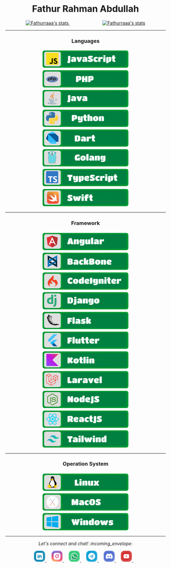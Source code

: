 <h1 align="center">Fathur Rahman Abdullah</h1>

<div align="center">
  <a href="https://github.com/Quadrified/Quadrified">
    <img width="360" src="https://github-readme-stats.anuraghazra1.vercel.app/api?username=fathurrahman0530&show_icons=true&include_all_commits=true&theme=tokyonight" alt="Fathurraaa's stats" /> 
  </a>
  &nbsp&nbsp&nbsp&nbsp&nbsp&nbsp&nbsp&nbsp&nbsp&nbsp&nbsp&nbsp&nbsp&nbsp&nbsp&nbsp&nbsp&nbsp&nbsp&nbsp&nbsp&nbsp&nbsp&nbsp&nbsp
  <a href="https://github.com/Quadrified/Quadrified">
    <img width="300" src="https://github-readme-stats.anuraghazra1.vercel.app/api/top-langs/?username=fathurrahman0530&layout=compact&theme=tokyonight" alt="Fathurraaa's stats" />
  </a>
 </div>

---

<h3 align="center">Languages</h3>

<p align="center">
  <img src="https://github.com/fathurrahman0530/fathurrahman0530/blob/main/github/language/javascript.svg" alt="js" style="vertical-align:top; margin:4px">
  <img src="https://github.com/fathurrahman0530/fathurrahman0530/blob/main/github/language/php.svg" alt="php" style="vertical-align:top; margin:4px">
  <img src="https://github.com/fathurrahman0530/fathurrahman0530/blob/main/github/language/java.svg" alt="java" style="vertical-align:top; margin:4px">
  <img src="https://github.com/fathurrahman0530/fathurrahman0530/blob/main/github/language/python.svg" alt="python" style="vertical-align:top; margin:4px">
  <img src="https://github.com/fathurrahman0530/fathurrahman0530/blob/main/github/language/dart.svg" alt="dart" style="vertical-align:top; margin:4px">
  <img src="https://github.com/fathurrahman0530/fathurrahman0530/blob/main/github/language/golang.svg" alt="dart" style="vertical-align:top; margin:4px">
  <img src="https://github.com/fathurrahman0530/fathurrahman0530/blob/main/github/language/typescript.svg" alt="dart" style="vertical-align:top; margin:4px">
  <img src="https://github.com/fathurrahman0530/fathurrahman0530/blob/main/github/language/swift.svg" alt="dart" style="vertical-align:top; margin:4px">
</p>

---

<h3 align="center">Framework</h3>

<p align="center">
  <img src="https://github.com/fathurrahman0530/fathurrahman0530/blob/main/github/framework/angular.svg" alt="js" style="vertical-align:top; margin:4px">
  <img src="https://github.com/fathurrahman0530/fathurrahman0530/blob/main/github/framework/backbone.svg" alt="php" style="vertical-align:top; margin:4px">
  <img src="https://github.com/fathurrahman0530/fathurrahman0530/blob/main/github/framework/codeigniter.svg" alt="java" style="vertical-align:top; margin:4px">
  <img src="https://github.com/fathurrahman0530/fathurrahman0530/blob/main/github/framework/django.svg" alt="python" style="vertical-align:top; margin:4px">
  <img src="https://github.com/fathurrahman0530/fathurrahman0530/blob/main/github/framework/flask.svg" alt="dart" style="vertical-align:top; margin:4px">
  <img src="https://github.com/fathurrahman0530/fathurrahman0530/blob/main/github/framework/flutter.svg" alt="dart" style="vertical-align:top; margin:4px">
  <img src="https://github.com/fathurrahman0530/fathurrahman0530/blob/main/github/framework/kotlin.svg" alt="dart" style="vertical-align:top; margin:4px">
  <img src="https://github.com/fathurrahman0530/fathurrahman0530/blob/main/github/framework/laravel.svg" alt="dart" style="vertical-align:top; margin:4px">
  <img src="https://github.com/fathurrahman0530/fathurrahman0530/blob/main/github/framework/nodeJS.svg" alt="dart" style="vertical-align:top; margin:4px">
  <img src="https://github.com/fathurrahman0530/fathurrahman0530/blob/main/github/framework/reactjs.svg" alt="dart" style="vertical-align:top; margin:4px">
  <img src="https://github.com/fathurrahman0530/fathurrahman0530/blob/main/github/framework/tailwind.svg" alt="dart" style="vertical-align:top; margin:4px">
</p>

---


<h3 align="center">Operation System</h3>

<p align="center">
  <img src="https://github.com/fathurrahman0530/fathurrahman0530/blob/main/github/device/linux.svg" alt="macbook" style="vertical-align:top; margin:4px">
  <img src="https://github.com/fathurrahman0530/fathurrahman0530/blob/main/github/device/macos.svg" alt="windows" style="vertical-align:top; margin:4px">
  <img src="https://github.com/fathurrahman0530/fathurrahman0530/blob/main/github/device/windows.svg" alt="windows" style="vertical-align:top; margin:4px">
</p>

---

<p align="center"> 
  <i> Let's connect and chat! :incoming_envelope: </i>
</p>

<p align="center">
  <a href="https://www.linkedin.com/in/fathur-rahman-6417471a0" target="_blank">
    <img src="https://github.com/fathurrahman0530/fathurrahman0530/blob/main/new-assets/social/linkedin.svg" width="35px" alt="LinkedIn">
  </a> &nbsp; &nbsp;
  <a href="https://instagram.com/fathurraaa" target="_blank">
    <img src="https://github.com/fathurrahman0530/fathurrahman0530/blob/main/new-assets/social/instagram.svg" width="35px" alt="Instagram">
  </a> &nbsp; &nbsp;
  <a href="https://api.whatsapp.com/send?phone=+6281946602851" target="_blank">
    <img src="https://github.com/fathurrahman0530/fathurrahman0530/blob/main/new-assets/social/whatsapp.svg" width="35px" alt="Whatsapp">
  </a> &nbsp; &nbsp;
  <a href="https://t.me/Anonym05" target="_blank">
    <img src="https://github.com/fathurrahman0530/fathurrahman0530/blob/main/new-assets/social/telegram.svg" width="35px" alt="Telegram">
  </a> &nbsp; &nbsp;
  <a href="https://discord.gg/HuFr6xvWqD" target="_blank">
    <img src="https://github.com/fathurrahman0530/fathurrahman0530/blob/main/new-assets/social/discord.svg" width="35px" alt="discord">
  </a> &nbsp; &nbsp;
  <a href="https://www.youtube.com/channel/UC3VHsXkScT1GAEwKLPcqm4A" target="_blank">
    <img src="https://github.com/fathurrahman0530/fathurrahman0530/blob/main/new-assets/social/youtube.svg" width="35px" alt="youtube">
  </a> &nbsp; &nbsp;
</p>
